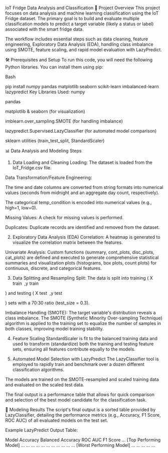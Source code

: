 IoT Fridge Data Analysis and Classification
🚀 Project Overview
This project focuses on data analysis and machine learning classification using the IoT Fridge dataset. The primary goal is to build and evaluate multiple classification models to predict a target variable (likely a status or label) associated with the smart fridge data.

The workflow includes essential steps such as data cleaning, feature engineering, Exploratory Data Analysis (EDA), handling class imbalance using SMOTE, feature scaling, and rapid model evaluation with LazyPredict.

🛠️ Prerequisites and Setup
To run this code, you will need the following Python libraries. You can install them using pip:

Bash

pip install numpy pandas matplotlib seaborn scikit-learn imbalanced-learn lazypredict
Key Libraries Used:
numpy

pandas

matplotlib & seaborn (for visualization)

imblearn.over_sampling.SMOTE (for handling imbalance)

lazypredict.Supervised.LazyClassifier (for automated model comparison)

sklearn utilities (train_test_split, StandardScaler)

📊 Data Analysis and Modeling Steps
1. Data Loading and Cleaning
Loading: The dataset is loaded from the IoT_Fridge.csv file.

Data Transformation/Feature Engineering:

The time and date columns are converted from string formats into numerical values (seconds from midnight and an aggregate day count, respectively).

The categorical temp_condition is encoded into numerical values (e.g., high=1, low=0).

Missing Values: A check for missing values is performed.

Duplicates: Duplicate records are identified and removed from the dataset.

2. Exploratory Data Analysis (EDA)
Correlation: A heatmap is generated to visualize the correlation matrix between the features.

Univariate Analysis: Custom functions (summary, cont_plots, disc_plots, cat_plots) are defined and executed to generate comprehensive statistical summaries and visualization plots (histograms, box plots, count plots) for continuous, discrete, and categorical features.

3. Data Splitting and Resampling
Split: The data is split into training (
X 
train
​
 ,y 
train
​
 
) and testing (
X 
test
​
 ,y 
test
​
 
) sets with a 70:30 ratio (test_size = 0.3).

Imbalance Handling (SMOTE): The target variable's distribution reveals a class imbalance. The SMOTE (Synthetic Minority Over-sampling Technique) algorithm is applied to the training set to equalize the number of samples in both classes, improving model training stability.

4. Feature Scaling
StandardScaler is fit to the balanced training data and used to transform (standardize) both the training and testing feature sets, ensuring all features contribute equally to the models.

5. Automated Model Selection with LazyPredict
The LazyClassifier tool is employed to rapidly train and benchmark over a dozen different classification algorithms.

The models are trained on the SMOTE-resampled and scaled training data and evaluated on the scaled test data.

The final output is a performance table that allows for quick comparison and selection of the best model candidate for the classification task.

🔑 Modeling Results
The script's final output is a sorted table provided by LazyClassifier, detailing the performance metrics (e.g., Accuracy, F1 Score, ROC AUC) of all evaluated models on the test set.

Example LazyPredict Output Table:

Model	Accuracy	Balanced Accuracy	ROC AUC	F1 Score	...
[Top Performing Model]	...	...	...	...	...
...	...	...	...	...	...
[Worst Performing Model]	...	...	...	...	...
